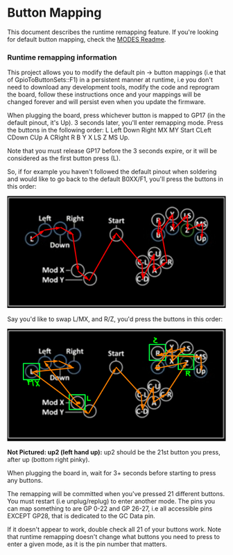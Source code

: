 # Button Mapping

This document describes the runtime remapping feature. If you're looking for default button mapping, check the [MODES Readme](MODES.md).

### Runtime remapping information

This project allows you to modify the default pin -> button mappings (i.e that of GpioToButtonSets::F1) in a persistent manner at runtime, i.e you don't need to download any development tools, modify the code and reprogram the board, follow these instructions once and your mappings will be changed forever and will persist even when you update the firmware.

When plugging the board, press whichever button is mapped to GP17 (in the default pinout, it's Up). 3 seconds later, you'll enter remapping mode. Press the buttons in the following order: L Left Down Right MX MY Start CLeft CDown CUp A CRight R B Y X LS Z MS Up.

Note that you must release GP17 before the 3 seconds expire, or it will be considered as the first button press (L).

So, if for example you haven't followed the default pinout when soldering and would like to go back to the default B0XX/F1, you'll press the buttons in this order:

![image](../img/vendor/arte/remap_ex1.png)

Say you'd like to swap L/MX, and R/Z, you'd press the buttons in this order:

![image](../img/vendor/arte/remap_ex2.png)

**Not Pictured: up2 (left hand up):** up2 should be the 21st button you press, after up (bottom right pinky).

When plugging the board in, wait for 3+ seconds before starting to press any buttons.

The remapping will be committed when you've pressed 21 different buttons. You must restart (i.e unplug/replug) to enter another mode. The pins you can map something to are GP 0-22 and GP 26-27, i.e all accessible pins EXCEPT GP28, that is dedicated to the GC Data pin.

If it doesn't appear to work, double check all 21 of your buttons work. Note that runtime remapping doesn't change what buttons you need to press to enter a given mode, as it is the pin number that matters.
